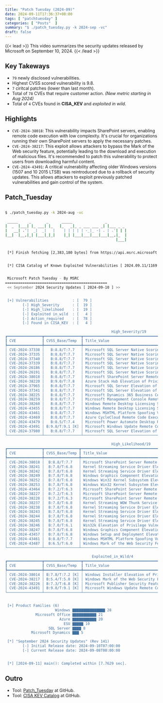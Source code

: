 ```yaml
---
title: "Patch Tuesday (2024-09)"
date: 2024-09-11T17:36:37+08:00
tags: [ "patchtuesday" ]
categories: [ "Posts"  ]
summary: "$ ./patch_tuesday.py -k 2024-sep -vc"
draft: false
---
```

{{< lead >}}
This video summarizes the security updates released by Microsoft on September 10, 2024.
{{< /lead >}}

## Key Takeways

 - `79` newly disclosed vulnerabilities.
 - Highest CVSS scored vulnerability is 9.8.
 - `7` ciritcal patches (lower than last month).
 - Total of `78` CVEs that require customer action. *(New metric starting in Aug 2024)*
 - Total of `4` CVEs found in **CISA_KEV** and *exploited in wild*. 

## Highlights

 - `CVE-2024-38018`: This vulnerability impacts SharePoint servers, enabling remote code execution with low complexity. It's crucial for organizations running their own SharePoint servers to apply the necessary patches.
 - `CVE-2024-38217`: This exploit allows attackers to bypass the Mark of the Web security feature, potentially leading to the download and execution of malicious files. It's recommended to patch this vulnerability to protect users from downloading harmful content.
 - `CVE-2024-43491`: A critical vulnerability affecting older Windows versions (1507 and 10 2015 LTSB) was reintroduced due to a rollback of security updates. This allows attackers to exploit previously patched vulnerabilities and gain control of the system. 

<!--
{{< youtube id="_" title="Security Update Release Summary September 2024" >}}
-->

## Patch_Tuesday


```bash

$ ./patch_tuesday.py -k 2024-aug -vc

 _____     _       _      _____               _
|  _  |___| |_ ___| |_   |_   _|_ _ ___ ___ _| |___ _ _
|   __| .'|  _|  _|   |    | | | | | -_|_ -| . | .'| | |
|__|  |__,|_| |___|_|_|    |_| |___|___|___|___|__,|_  |
                                                   |___|


 [*] Finish fetching [2,383,180 bytes] from https://api.msrc.microsoft.com/cvrf/v3.0/cvrf/2024-sep


 [*] CISA Catalog of Known Exploited Vulnerabilities [ 2024.09.11/1169 ]


 Microsoft Patch Tuesday - By MSRC
===============================================
 << September 2024 Security Updates [ 2024-09-10 ] >>


 [+] Vulnerabilities           : [  79 ]
        [-] High_Severity      : [  19 ]
        [-] High_likelihood    : [  19 ]
        [-] Exploited in_wild  : [   4 ]
        [-] Action_required    : [  78 ]
        [-] Found in CISA_KEV  : [   4 ]

                                                 High_Severity/19
┏━━━━━━━━━━━━━━━━┳━━━━━━━━━━━━━━━━━┳━━━━━━━━━━━━━━━━━━━━━━━━━━━━━━━━━━━━━━━━━━━━━━━━━━━━━━━━━━━━━━━━━━━━━━━━━━━━━━┓
┃ CVE            ┃ CVSS_Base/Temp  ┃ Title_Value                                                                  ┃
┡━━━━━━━━━━━━━━━━╇━━━━━━━━━━━━━━━━━╇━━━━━━━━━━━━━━━━━━━━━━━━━━━━━━━━━━━━━━━━━━━━━━━━━━━━━━━━━━━━━━━━━━━━━━━━━━━━━━┩
│ CVE-2024-37338 │   B:8.8/T:7.7   │ Microsoft SQL Server Native Scoring Remote Code Execution Vulnerability      │
│ CVE-2024-37335 │   B:8.8/T:7.7   │ Microsoft SQL Server Native Scoring Remote Code Execution Vulnerability      │
│ CVE-2024-37340 │   B:8.8/T:7.7   │ Microsoft SQL Server Native Scoring Remote Code Execution Vulnerability      │
│ CVE-2024-37339 │   B:8.8/T:7.7   │ Microsoft SQL Server Native Scoring Remote Code Execution Vulnerability      │
│ CVE-2024-26186 │   B:8.8/T:7.7   │ Microsoft SQL Server Native Scoring Remote Code Execution Vulnerability      │
│ CVE-2024-26191 │   B:8.8/T:7.7   │ Microsoft SQL Server Native Scoring Remote Code Execution Vulnerability      │
│ CVE-2024-38018 │   B:8.8/T:7.7   │ Microsoft SharePoint Server Remote Code Execution Vulnerability              │
│ CVE-2024-38220 │   B:9.0/T:7.8   │ Azure Stack Hub Elevation of Privilege Vulnerability                         │
│ CVE-2024-37965 │   B:8.8/T:7.7   │ Microsoft SQL Server Elevation of Privilege Vulnerability                    │
│ CVE-2024-37341 │   B:8.8/T:7.7   │ Microsoft SQL Server Elevation of Privilege Vulnerability                    │
│ CVE-2024-38225 │   B:8.8/T:7.7   │ Microsoft Dynamics 365 Business Central Elevation of Privilege Vulnerability │
│ CVE-2024-38259 │   B:8.8/T:7.7   │ Microsoft Management Console Remote Code Execution Vulnerability             │
│ CVE-2024-38260 │   B:8.8/T:7.7   │ Windows Remote Desktop Licensing Service Remote Code Execution Vulnerability │
│ CVE-2024-43455 │   B:8.8/T:7.7   │ Windows Remote Desktop Licensing Service Spoofing Vulnerability              │
│ CVE-2024-43461 │   B:8.8/T:7.7   │ Windows MSHTML Platform Spoofing Vulnerability                               │
│ CVE-2024-43469 │   B:8.8/T:7.7   │ Azure CycleCloud Remote Code Execution Vulnerability                         │
│ CVE-2024-43479 │   B:8.5/T:7.4   │ Microsoft Power Automate Desktop Remote Code Execution Vulnerability         │
│ CVE-2024-43491 │ B:9.8/T:9.1 [K] │ Microsoft Windows Update Remote Code Execution Vulnerability                 │
│ CVE-2024-37980 │   B:8.8/T:7.7   │ Microsoft SQL Server Elevation of Privilege Vulnerability                    │
└────────────────┴─────────────────┴──────────────────────────────────────────────────────────────────────────────┘

                                                 High_Likelihood/19
┏━━━━━━━━━━━━━━━━┳━━━━━━━━━━━━━━━━┳━━━━━━━━━━━━━━━━━━━━━━━━━━━━━━━━━━━━━━━━━━━━━━━━━━━━━━━━━━━━━━━━━━━━━━━━━━━━━━━━┓
┃ CVE            ┃ CVSS_Base/Temp ┃ Title_Value                                                                    ┃
┡━━━━━━━━━━━━━━━━╇━━━━━━━━━━━━━━━━╇━━━━━━━━━━━━━━━━━━━━━━━━━━━━━━━━━━━━━━━━━━━━━━━━━━━━━━━━━━━━━━━━━━━━━━━━━━━━━━━━┩
│ CVE-2024-38018 │  B:8.8/T:7.7   │ Microsoft SharePoint Server Remote Code Execution Vulnerability                │
│ CVE-2024-38241 │  B:7.8/T:6.8   │ Kernel Streaming Service Driver Elevation of Privilege Vulnerability           │
│ CVE-2024-38242 │  B:7.8/T:6.8   │ Kernel Streaming Service Driver Elevation of Privilege Vulnerability           │
│ CVE-2024-38249 │  B:7.8/T:6.8   │ Windows Graphics Component Elevation of Privilege Vulnerability                │
│ CVE-2024-38252 │  B:7.8/T:6.8   │ Windows Win32 Kernel Subsystem Elevation of Privilege Vulnerability            │
│ CVE-2024-38253 │  B:7.8/T:6.8   │ Windows Win32 Kernel Subsystem Elevation of Privilege Vulnerability            │
│ CVE-2024-43464 │  B:7.2/T:6.3   │ Microsoft SharePoint Server Remote Code Execution Vulnerability                │
│ CVE-2024-38227 │  B:7.2/T:6.3   │ Microsoft SharePoint Server Remote Code Execution Vulnerability                │
│ CVE-2024-38228 │  B:7.2/T:6.3   │ Microsoft SharePoint Server Remote Code Execution Vulnerability                │
│ CVE-2024-38237 │  B:7.8/T:6.8   │ Kernel Streaming WOW Thunk Service Driver Elevation of Privilege Vulnerability │
│ CVE-2024-38238 │  B:7.8/T:6.8   │ Kernel Streaming Service Driver Elevation of Privilege Vulnerability           │
│ CVE-2024-38243 │  B:7.8/T:6.8   │ Kernel Streaming Service Driver Elevation of Privilege Vulnerability           │
│ CVE-2024-38244 │  B:7.8/T:6.8   │ Kernel Streaming Service Driver Elevation of Privilege Vulnerability           │
│ CVE-2024-38245 │  B:7.8/T:6.8   │ Kernel Streaming Service Driver Elevation of Privilege Vulnerability           │
│ CVE-2024-38246 │  B:7.0/T:6.1   │ Win32k Elevation of Privilege Vulnerability                                    │
│ CVE-2024-38247 │  B:7.8/T:6.8   │ Windows Graphics Component Elevation of Privilege Vulnerability                │
│ CVE-2024-43457 │  B:7.8/T:6.8   │ Windows Setup and Deployment Elevation of Privilege Vulnerability              │
│ CVE-2024-43461 │  B:8.8/T:7.7   │ Windows MSHTML Platform Spoofing Vulnerability                                 │
│ CVE-2024-43487 │  B:6.5/T:6.0   │ Windows Mark of the Web Security Feature Bypass Vulnerability                  │
└────────────────┴────────────────┴────────────────────────────────────────────────────────────────────────────────┘

                                        Exploited_in_Wild/4
┏━━━━━━━━━━━━━━━━┳━━━━━━━━━━━━━━━━━┳━━━━━━━━━━━━━━━━━━━━━━━━━━━━━━━━━━━━━━━━━━━━━━━━━━━━━━━━━━━━━━━┓
┃ CVE            ┃ CVSS_Base/Temp  ┃ Title_Value                                                   ┃
┡━━━━━━━━━━━━━━━━╇━━━━━━━━━━━━━━━━━╇━━━━━━━━━━━━━━━━━━━━━━━━━━━━━━━━━━━━━━━━━━━━━━━━━━━━━━━━━━━━━━━┩
│ CVE-2024-38014 │ B:7.8/T:7.2 [K] │ Windows Installer Elevation of Privilege Vulnerability        │
│ CVE-2024-38217 │ B:5.4/T:5.0 [K] │ Windows Mark of the Web Security Feature Bypass Vulnerability │
│ CVE-2024-38226 │ B:7.3/T:6.8 [K] │ Microsoft Publisher Security Feature Bypass Vulnerability     │
│ CVE-2024-43491 │ B:9.8/T:9.1 [K] │ Microsoft Windows Update Remote Code Execution Vulnerability  │
└────────────────┴─────────────────┴───────────────────────────────────────────────────────────────┘


 [+] Product Families (6)
                       Windows ▇▇▇▇▇▇▇▇▇▇▇▇▇▇▇ 28
              Microsoft Office ▇▇▇▇▇▇▇▇▇▇▇ 21
                         Azure ▇▇▇▇▇▇▇▇▇▇▇ 20
                           ESU ▇▇▇▇▇ 10
                    SQL Server ▇▇▇▇ 8
            Microsoft Dynamics ▇▇▇ 5

 [*] "September 2024 Security Updates" (Rev 141)
        [-] Initial Release date: 2024-09-10T07:00:00
        [-] Current Release date: 2024-09-08T00:00:00


 [*] [2024-09-11] main(): Completed within [7.7629 sec].

```

## Outro

 - Tool: [Patch_Tuesday](https://github.com/myseq/ms_patch_tuesday) at GitHub.
 - Tool: [CISA KEV Catalog](https://github.com/myseq/kev-catalog) at GitHub.


